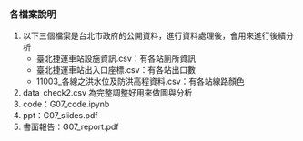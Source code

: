 ### 各檔案說明
1. 以下三個檔案是台北市政府的公開資料，進行資料處理後，會用來進行後續分析
   - 臺北捷運車站設施資訊.csv：有各站廁所資訊
   - 臺北捷運車站出入口座標.csv：有各站出口數
   - 11003_各線之洪水位及防洪高程資料.csv：有各站線路顏色
2. data_check2.csv 為完整調整好用來做圖與分析
3. code：G07_code.ipynb
4. ppt：G07_slides.pdf
5. 書面報告：G07_report.pdf
